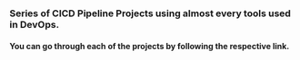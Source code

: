 ### Series of CICD Pipeline Projects using almost every tools used in DevOps.

#### You can go through each of the projects by following the respective link.
